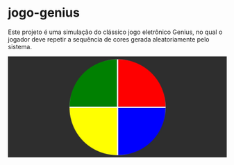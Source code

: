 # jogo-genius
Este projeto é uma simulação do clássico jogo eletrônico Genius, no qual o jogador deve repetir a sequência de cores gerada aleatoriamente pelo sistema.

![Jogo Genius](img/img-jogo-genius.jpg)
